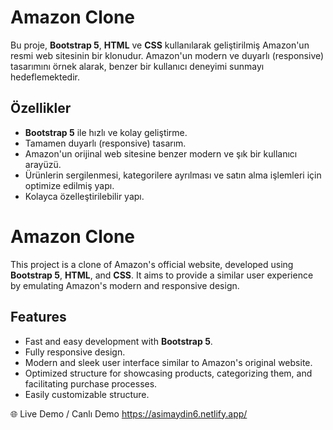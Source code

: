 # Amazon Clone

Bu proje, **Bootstrap 5**, **HTML** ve **CSS** kullanılarak geliştirilmiş Amazon'un resmi web sitesinin bir klonudur. Amazon'un modern ve duyarlı (responsive) tasarımını örnek alarak, benzer bir kullanıcı deneyimi sunmayı hedeflemektedir.

## Özellikler
- **Bootstrap 5** ile hızlı ve kolay geliştirme.
- Tamamen duyarlı (responsive) tasarım.
- Amazon'un orijinal web sitesine benzer modern ve şık bir kullanıcı arayüzü.
- Ürünlerin sergilenmesi, kategorilere ayrılması ve satın alma işlemleri için optimize edilmiş yapı.
- Kolayca özelleştirilebilir yapı.

# Amazon Clone

This project is a clone of Amazon's official website, developed using **Bootstrap 5**, **HTML**, and **CSS**. It aims to provide a similar user experience by emulating Amazon's modern and responsive design.

## Features
- Fast and easy development with **Bootstrap 5**.
- Fully responsive design.
- Modern and sleek user interface similar to Amazon's original website.
- Optimized structure for showcasing products, categorizing them, and facilitating purchase processes.
- Easily customizable structure.

🌐 Live Demo / Canlı Demo https://asimaydin6.netlify.app/
